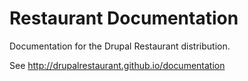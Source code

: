 # Restaurant Documentation

Documentation for the Drupal Restaurant distribution.

See http://drupalrestaurant.github.io/documentation
